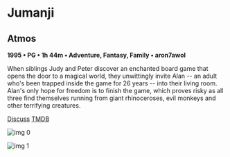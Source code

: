 # Jumanji

## Atmos

**1995 • PG • 1h 44m • Adventure, Fantasy, Family • aron7awol**

When siblings Judy and Peter discover an enchanted board game that opens the door to a magical world, they unwittingly invite Alan -- an adult who's been trapped inside the game for 26 years -- into their living room. Alan's only hope for freedom is to finish the game, which proves risky as all three find themselves running from giant rhinoceroses, evil monkeys and other terrifying creatures.

[Discuss](https://www.avsforum.com/threads/bass-eq-for-filtered-movies.2995212/post-57257818)  [TMDB](8844)

![img 0](https://i.imgur.com/SrisQyh.jpg)

![img 1](https://i.imgur.com/HjMiy4T.png)

